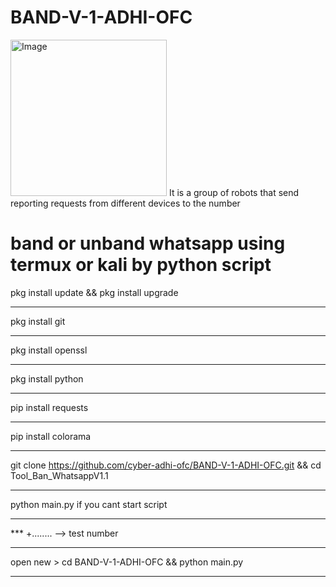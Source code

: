 # BAND-V-1-ADHI-OFC
<img width="250" alt="Image" src="https://github.com/user-attachments/assets/1d341043-e27b-4eb5-9958-07bbbce029fd" />
It is a group of robots that send reporting requests from different devices to the number 

band or unband whatsapp using termux or kali by python script
=
pkg install update && pkg install upgrade
*************************************************************
pkg install git
*************************************************************
pkg install openssl
*************************************************************
pkg install python
*************************************************************
pip install requests
*************************************************************
pip install colorama
*************************************************************
git clone https://github.com/cyber-adhi-ofc/BAND-V-1-ADHI-OFC.git && cd Tool_Ban_WhatsappV1.1
*************************************************************
python main.py if you cant start script
*************************************************************
*** +........ --> test number
*************************************************************
open new > cd BAND-V-1-ADHI-OFC && python main.py
*************************************************************
